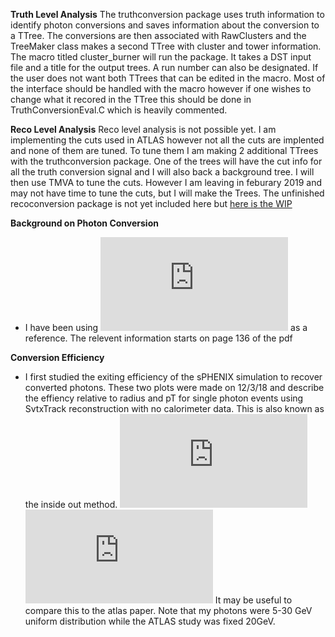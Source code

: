 **Truth Level Analysis**
The truthconversion package uses truth information to identify photon conversions and saves information about the conversion to a TTree. The conversions are then associated with RawClusters and the TreeMaker class makes a second TTree with cluster and tower information. The macro titled cluster_burner will run the package. It takes a DST input file and a title for the output trees. A run number can also be designated. If the user does not want both TTrees that can be edited in the macro. Most of the interface should be handled with the macro however if one wishes to change what it recored in the TTree this should be done in TruthConversionEval.C which is heavily commented. 

**Reco Level Analysis**
Reco level analysis is not possible yet. I am implementing the cuts used in ATLAS however not all the cuts are implented and none of them are tuned. To tune them I am making 2 additional TTrees with the truthconversion package. One of the trees will have the cut info for all the truth conversion signal and I will also back a background tree. I will then use TMVA to tune the cuts. However I am leaving in feburary 2019 and may not have time to tune the cuts, but I will make the Trees. The unfinished recoconversion package is not yet included here but [here is the WIP](https://github.com/FrancescoVassalli/SinglePhoton/tree/master/PhotonConversion)


**Background on Photon Conversion**
- I have been using ![this ATLAS paper](https://github.com/FrancescoVassalli/SinglePhoton/files/2742038/4layerRecopT.pdf) as a reference. The relevent information starts on page 136 of the pdf

**Conversion Efficiency** 
- I first studied the exiting efficiency of the sPHENIX simulation to recover converted photons. These two plots were made on 12/3/18 and describe the effiency relative to radius and pT for single photon events using SvtxTrack reconstruction with no calorimeter data. This is also known as the inside out method. 
![pT](https://github.com/FrancescoVassalli/SinglePhoton/files/2742038/4layerRecopT.pdf)
![radius](https://github.com/FrancescoVassalli/SinglePhoton/files/2742039/4layerRecoR.pdf)
It may be useful to compare this to the atlas paper.
Note that my photons were 5-30 GeV uniform distribution while the ATLAS study was fixed 20GeV.
